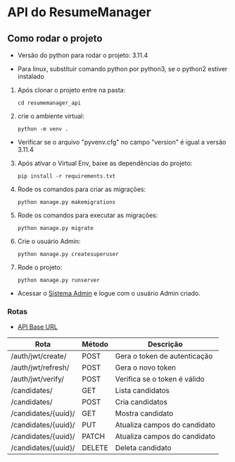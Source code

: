 
# API do ResumeManager

## Como rodar o projeto

* Versão do python para rodar o projeto: 3.11.4

* Para linux, substituir comando python por python3, se o python2 estiver instalado

1. Após clonar o projeto entre na pasta:

    ```
    cd resumemanager_api
    ```

2. crie o ambiente virtual:

    ```
    python -m venv .
    ```

* Verificar se o arquivo "pyvenv.cfg" no campo "version" é igual a versão 3.11.4

3. Após ativar o Virtual Env, baixe as dependências do projeto:

    ```
    pip install -r requirements.txt
    ```

4. Rode os comandos para criar as migrações:

    ```
    python manage.py makemigrations
    ```

5. Rode os comandos para executar as migrações:

    ```
    python manage.py migrate
    ```

6. Crie o usuário Admin:

    ```
    python manage.py createsuperuser
    ```

7. Rode o projeto:

    ```
    python manage.py runserver
    ```

* Acessar o [Sistema Admin](http://localhost:8000/admin/) e logue com o usuário Admin criado.

### Rotas

* [API Base URL](http://localhost:8000/api/v1)

| Rota                 | Método | Descrição                    |
|----------------------|--------|------------------------------|
| /auth/jwt/create/    | POST   | Gera o token de autenticação |
| /auth/jwt/refresh/   | POST   | Gera o novo token            |
| /auth/jwt/verify/    | POST   | Verifica se o token é válido |
| /candidates/         | GET    | Lista candidatos             |
| /candidates/         | POST   | Cria candidatos              |
| /candidates/{uuid}/  | GET    | Mostra candidato             |
| /candidates/{uuid}/  | PUT    | Atualiza campos do candidato |
| /candidates/{uuid}/  | PATCH  | Atualiza campos do candidato |
| /candidates/{uuid}/  | DELETE | Deleta candidato             |